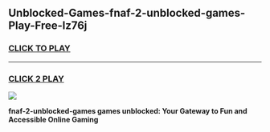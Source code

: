 
## Unblocked-Games-fnaf-2-unblocked-games-Play-Free-lz76j
<h3>
<a href="https://premium76.site?title=fnaf-2-unblocked-games&ref=15A">CLICK TO PLAY</a></h3>
<hr>

<h3>
<a href="https://premium76.site?title=fnaf-2-unblocked-games&ref=15A">CLICK 2 PLAY</a>
  
</h3>

<a href="https://premium76.site?title=fnaf-2-unblocked-games&ref=15A"><img src="https://clearcache.store/games.png"></a>


**fnaf-2-unblocked-games games unblocked: Your Gateway to Fun and Accessible Online Gaming**
